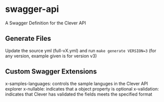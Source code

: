 # swagger-api

A Swagger Definition for the Clever API


## Generate Files
Update the source yml (full-vX.yml) and run `make generate VERSION=3` (for any version, example given is for version v3)

## Custom Swagger Extensions

x-samples-languages: controls the sample languges in the Clever API explorer
x-nullable: indicates that a object property is optional
x-validation: indicates that Clever has validated the fields meets the specified format
